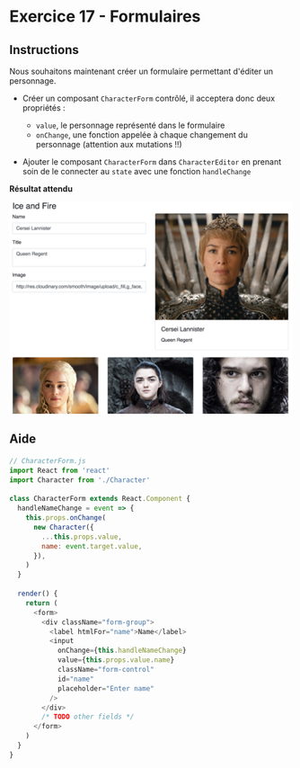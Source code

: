 # Exercice 17 - Formulaires

## Instructions

Nous souhaitons maintenant créer un formulaire permettant d'éditer un personnage.

* Créer un composant `CharacterForm` contrôlé, il acceptera donc deux propriétés :

  * `value`, le personnage représenté dans le formulaire
  * `onChange`, une fonction appelée à chaque changement du personnage (attention aux mutations !!)

* Ajouter le composant `CharacterForm` dans `CharacterEditor` en prenant soin de le connecter au `state` avec une fonction `handleChange`

**Résultat attendu**

![Projet dans le navigateur](ex-17-result.png)

## Aide

```js
// CharacterForm.js
import React from 'react'
import Character from './Character'

class CharacterForm extends React.Component {
  handleNameChange = event => {
    this.props.onChange(
      new Character({
        ...this.props.value,
        name: event.target.value,
      }),
    )
  }

  render() {
    return (
      <form>
        <div className="form-group">
          <label htmlFor="name">Name</label>
          <input
            onChange={this.handleNameChange}
            value={this.props.value.name}
            className="form-control"
            id="name"
            placeholder="Enter name"
          />
        </div>
        /* TODO other fields */
      </form>
    )
  }
}
```
